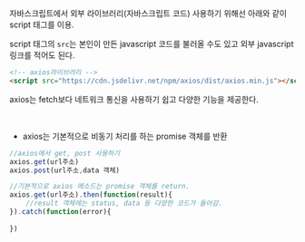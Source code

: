 자바스크립트에서 외부 라이브러리(자바스크립트 코드) 사용하기 위해선 아래와 같이 script 태그를 이용.

script 태그의 `src`는 본인이 만든 javascript 코드를 불러올 수도 있고 외부 javascript 링크를 적어도 된다.

```html
<!-- axios라이브러리 -->
<script src="https://cdn.jsdelivr.net/npm/axios/dist/axios.min.js"></script>
```

axios는 fetch보다 네트워크 통신을 사용하기 쉽고 다양한 기능을 제공한다.

<br>

* axios는 기본적으로 비동기 처리를 하는 promise 객체를 반환

```js
//axios에서 get, post 사용하기
axios.get(url주소) 
axios.post(url주소,data 객체) 

//기본적으로 axios 메소드는 promise 객체를 return.
axios.get(url주소).then(function(result){
	//result 객체에는 status, data 등 다양한 코드가 들어감.
}).catch(function(error){
	
})
```